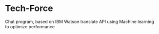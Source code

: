 # Tech-Force
Chat program, based on IBM Watson translate API using Machine learning to optimize performance 
